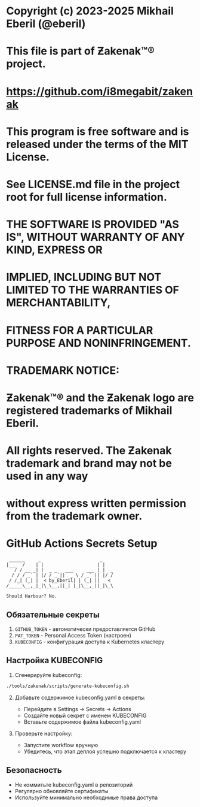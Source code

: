 # Copyright (c) 2023-2025 Mikhail Eberil (@eberil)
# 
# This file is part of Ƶakenak™® project.
# https://github.com/i8megabit/zakenak
#
# This program is free software and is released under the terms of the MIT License.
# See LICENSE.md file in the project root for full license information.
#
# THE SOFTWARE IS PROVIDED "AS IS", WITHOUT WARRANTY OF ANY KIND, EXPRESS OR
# IMPLIED, INCLUDING BUT NOT LIMITED TO THE WARRANTIES OF MERCHANTABILITY,
# FITNESS FOR A PARTICULAR PURPOSE AND NONINFRINGEMENT.
#
# TRADEMARK NOTICE:
# Ƶakenak™® and the Ƶakenak logo are registered trademarks of Mikhail Eberil.
# All rights reserved. The Ƶakenak trademark and brand may not be used in any way 
# without express written permission from the trademark owner.


# GitHub Actions Secrets Setup

```ascii
 ______     _                      _    
|___  /    | |                    | |   
   / / __ _| |  _ _   ___     ___ | |  _
  / / / _` | |/ / _`||  _ \ / _` || |/ /
 / /_| (_| |  < by_Eberil| | (_| ||   < 
/_____\__,_|_|\_\__,||_| |_|\__,_||_|\_\

Should Harbour?	No.
```
## Обязательные секреты
1. `GITHUB_TOKEN` - автоматически предоставляется GitHub
2. `PAT_TOKEN` - Personal Access Token (настроен)
3. `KUBECONFIG` - конфигурация доступа к Kubernetes кластеру

## Настройка KUBECONFIG
1. Сгенерируйте kubeconfig:
```bash
./tools/zakenak/scripts/generate-kubeconfig.sh
```

2. Добавьте содержимое kubeconfig.yaml в секреты:
   - Перейдите в Settings -> Secrets -> Actions
   - Создайте новый секрет с именем KUBECONFIG
   - Вставьте содержимое файла kubeconfig.yaml

3. Проверьте настройку:
   - Запустите workflow вручную
   - Убедитесь, что этап деплоя успешно подключается к кластеру

## Безопасность
- Не коммитьте kubeconfig.yaml в репозиторий
- Регулярно обновляйте сертификаты
- Используйте минимально необходимые права доступа